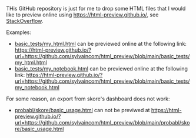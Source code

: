 THis GitHub repository is just for me to drop some HTML files that I would like to preview online using https://html-preview.github.io/, see [StackOverflow](https://stackoverflow.com/questions/8446218/how-to-see-an-html-page-on-github-as-a-normal-rendered-html-page-to-see-preview).

Examples:
- [basic_tests/my_html.html](basic_tests/my_html.html) can be previewed online at the following link:
https://html-preview.github.io/?url=https://github.com/sylvaincom/html_preview/blob/main/basic_tests/my_html.html
- [basic_tests/my_notebook.html](basic_tests/my_notebook.html) can be previewed online at the following link:
https://html-preview.github.io/?url=https://github.com/sylvaincom/html_preview/blob/main/basic_tests/my_notebook.html

For some reason, an export from skore's dashboard does not work:
- [probabl/skore/basic_usage.html](probabl/skore/basic_usage.html) can not be previwed at https://html-preview.github.io/?url=https://github.com/sylvaincom/html_preview/blob/main/probabl/skore/basic_usage.html